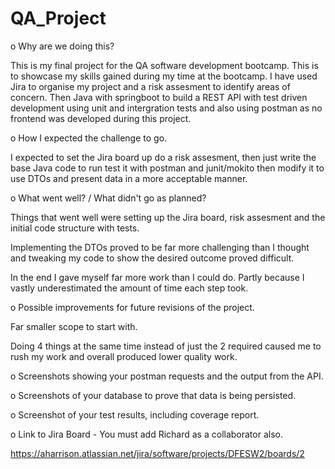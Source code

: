 # QA_Project
o	Why are we doing this?

This is my final project for the QA software development bootcamp. This is to showcase my skills gained during my time at the bootcamp. I have used Jira to organise my project and a risk assesment to identify areas of concern. Then Java with springboot to build a REST API with test driven development using unit and intergration tests and also using postman as no frontend was developed during this project.


o	How I expected the challenge to go.

I expected to set the Jira board up do a risk assesment, then just write the base Java code to run test it with postman and junit/mokito then modify it to use DTOs and present data in a more acceptable manner.

o	What went well? / What didn't go as planned?

Things that went well were setting up the Jira board, risk assesment and the initial code structure with tests.

Implementing the DTOs proved to be far more challenging than I thought and tweaking my code to show the desired outcome proved difficult. 

In the end I gave myself far more work than I could do. Partly because I vastly underestimated the amount of time each step took. 

o	Possible improvements for future revisions of the project.

Far smaller scope to start with. 

Doing 4 things at the same time instead of just the 2 required caused me to rush my work and overall produced lower quality work.

o	Screenshots showing your postman requests and the output from the API.

o	Screenshots of your database to prove that data is being persisted.

o	Screenshot of your test results, including coverage report.


o	Link to Jira Board - You must add Richard as a collaborator also.

https://aharrison.atlassian.net/jira/software/projects/DFESW2/boards/2
